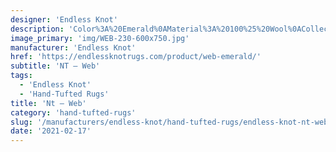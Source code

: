 ```yaml
---
designer: 'Endless Knot'
description: 'Color%3A%20Emerald%0AMaterial%3A%20100%25%20Wool%0ACollection%3A%20Hand-Tufted%20Collection'
image_primary: 'img/WEB-230-600x750.jpg'
manufacturer: 'Endless Knot'
href: 'https://endlessknotrugs.com/product/web-emerald/'
subtitle: 'NT – Web'
tags:
  - 'Endless Knot'
  - 'Hand-Tufted Rugs'
title: 'Nt – Web'
category: 'hand-tufted-rugs'
slug: '/manufacturers/endless-knot/hand-tufted-rugs/endless-knot-nt-web'
date: '2021-02-17'
---
```

